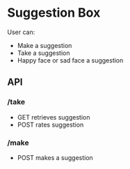 # Suggestion Box

User can:
- Make a suggestion
- Take a suggestion
- Happy face or sad face a suggestion

## API

### /take
- GET retrieves suggestion
- POST rates suggestion

### /make
- POST makes a suggestion
